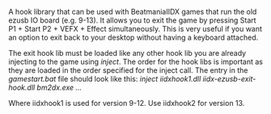 A hook library that can be used with BeatmaniaIIDX games that run the old ezusb IO board (e.g.
9-13). It allows you to exit the game by pressing Start P1 + Start P2 + VEFX + Effect
simultaneously. This is very useful if you want an option to exit back to your desktop without
having a keyboard attached.

The exit hook lib must be loaded like any other hook lib you are already injecting to the game using
*inject*. The order for the hook libs is important as they are loaded in the order specified for the
inject call. The entry in the *gamestart.bat* file should look like this: *inject iidxhook1.dll
iidx-ezusb-exit-hook.dll bm2dx.exe ...*

Where iidxhook1 is used for version 9-12. Use iidxhook2 for version 13.
